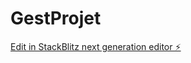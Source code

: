 # GestProjet

[Edit in StackBlitz next generation editor ⚡️](https://stackblitz.com/~/github.com/mdata-marcel/GestProjet)